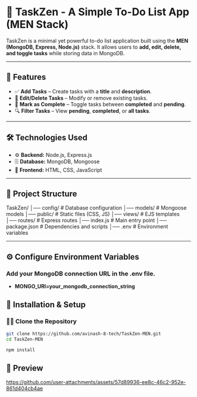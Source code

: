 # 📝 TaskZen - A Simple To-Do List App (MEN Stack)

TaskZen is a minimal yet powerful to-do list application built using the **MEN (MongoDB, Express, Node.js)** stack. It allows users to **add, edit, delete, and toggle tasks** while storing data in MongoDB.

---

## 🚀 Features
- ✅ **Add Tasks** – Create tasks with a **title** and **description**.
- 📝 **Edit/Delete Tasks** – Modify or remove existing tasks.
- 🎯 **Mark as Complete** – Toggle tasks between **completed** and **pending**.
- 🔍 **Filter Tasks** – View **pending**, **completed**, or **all tasks**.

---

## 🛠️ Technologies Used
- ⚙️ **Backend:** Node.js, Express.js
- 🗄️ **Database:** MongoDB, Mongoose
- 🎨 **Frontend:** HTML, CSS, JavaScript

---

## 📂 Project Structure
TaskZen/ │── config/ # Database configuration │── models/ # Mongoose models │── public/ # Static files (CSS, JS) │── views/ # EJS templates │── routes/ # Express routes │── index.js # Main entry point │── package.json # Dependencies and scripts │── .env # Environment variables


---

## ⚙️ Configure Environment Variables
### Add your MongoDB connection URL in the .env file.
- **MONGO_URI=your_mongodb_connection_string**


## 🔧 Installation & Setup

### 📂🔄 Clone the Repository
```bash
git clone https://github.com/avinash-8-tech/TaskZen-MEN.git
cd TaskZen-MEN
```

```bash
npm install
```

## 👀 Preview

https://github.com/user-attachments/assets/57d89936-ee8c-46c2-952e-861d404cb4ae

